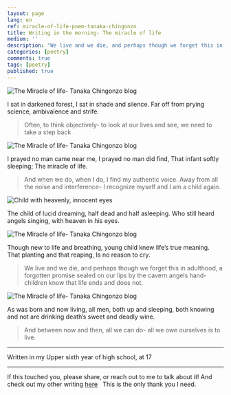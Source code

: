 ```yaml
---
layout: page
lang: en
ref: miracle-of-life-poem-tanaka-chingonzo
title: Writing in the morning- The miracle of life
medium: ''
description: "We live and we die, and perhaps though we forget this in adulthood, a forgotten promise sealed on our lips by the cavern angels hand- children know that life ends and does not."
categories: [poetry]
comments: true
tags: [poetry]
published: true
---
```


![The Miracle of life- Tanaka Chingonzo blog](https://cdn-images-1.medium.com/max/800/1*hK0LXs3O7TuyMGCBnua5Lw.jpeg)

I sat in darkened forest,
I sat in shade and silence.
Far off from prying science,
ambivalence and strife.

>Often, to think objectively- to look at our lives and see, we need to take a step back

![The Miracle of life- Tanaka Chingonzo blog](https://cdn-images-1.medium.com/max/800/1*sfeQz10KiJh_UKYbSd28Wg.jpeg)

I prayed no man came near me,
I prayed no man did find,
That infant softly sleeping;
The miracle of life.

 >And when we do, when I do, I find my authentic voice. Away from all the noise and interference- I recognize myself and I am a child again.

![Child with heavenly, innocent eyes](http://s9.favim.com/orig/131001/adorable-african-aww-baby-Favim.com-965211.jpg "Heaven in his eyes")

The child of lucid dreaming,
half dead and half asleeping.
Who still heard angels singing,
with heaven in his eyes.

![The Miracle of life- Tanaka Chingonzo blog](https://cdn-images-1.medium.com/max/800/1*bWGm3-ezulHUWkbC8dpu0Q.jpeg)

Though new to life and breathing,
young child knew life’s true meaning.
That planting and that reaping,
Is no reason to cry.

 > We live and we die, and perhaps though we forget this in adulthood, a forgotten promise sealed on our lips by the cavern angels hand- children know that life ends and does not.

![The Miracle of life- Tanaka Chingonzo blog](https://cdn-images-1.medium.com/max/800/1*zSmD_wG8OebYo1Co5Tsq6g.jpeg)

As was born and now living,
all men, both up and sleeping,
both knowing and not are drinking
death’s sweet and deadly wine.

>And between now and then, all we can do- all we owe ourselves is to live.


----------

Written in my Upper sixth year of high school, at 17



---

If this touched you, please share, or reach out to me to talk about it! And check out my other writing [here](http://medium.com/@tanakachingonzo)
 
This is the only thank you I need.

